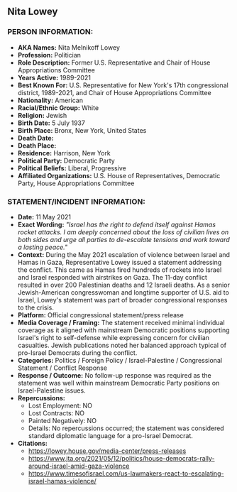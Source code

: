 ## Nita Lowey

### PERSON INFORMATION:
- **AKA Names:** Nita Melnikoff Lowey
- **Profession:** Politician
- **Role Description:** Former U.S. Representative and Chair of House Appropriations Committee
- **Years Active:** 1989-2021
- **Best Known For:** U.S. Representative for New York's 17th congressional district, 1989-2021, and Chair of House Appropriations Committee
- **Nationality:** American
- **Racial/Ethnic Group:** White
- **Religion:** Jewish
- **Birth Date:** 5 July 1937
- **Birth Place:** Bronx, New York, United States
- **Death Date:** 
- **Death Place:** 
- **Residence:** Harrison, New York
- **Political Party:** Democratic Party
- **Political Beliefs:** Liberal, Progressive
- **Affiliated Organizations:** U.S. House of Representatives, Democratic Party, House Appropriations Committee

### STATEMENT/INCIDENT INFORMATION:
- **Date:** 11 May 2021
- **Exact Wording:** *"Israel has the right to defend itself against Hamas rocket attacks. I am deeply concerned about the loss of civilian lives on both sides and urge all parties to de-escalate tensions and work toward a lasting peace."*
- **Context:** During the May 2021 escalation of violence between Israel and Hamas in Gaza, Representative Lowey issued a statement addressing the conflict. This came as Hamas fired hundreds of rockets into Israel and Israel responded with airstrikes on Gaza. The 11-day conflict resulted in over 200 Palestinian deaths and 12 Israeli deaths. As a senior Jewish-American congresswoman and longtime supporter of U.S. aid to Israel, Lowey's statement was part of broader congressional responses to the crisis.
- **Platform:** Official congressional statement/press release
- **Media Coverage / Framing:** The statement received minimal individual coverage as it aligned with mainstream Democratic positions supporting Israel's right to self-defense while expressing concern for civilian casualties. Jewish publications noted her balanced approach typical of pro-Israel Democrats during the conflict.
- **Categories:** Politics / Foreign Policy / Israel-Palestine / Congressional Statement / Conflict Response
- **Response / Outcome:** No follow-up response was required as the statement was well within mainstream Democratic Party positions on Israel-Palestine issues.
- **Repercussions:**
  - Lost Employment: NO
  - Lost Contracts: NO
  - Painted Negatively: NO
  - Details: No repercussions occurred; the statement was considered standard diplomatic language for a pro-Israel Democrat.
- **Citations:** 
  - https://lowey.house.gov/media-center/press-releases
  - https://www.jta.org/2021/05/12/politics/house-democrats-rally-around-israel-amid-gaza-violence
  - https://www.timesofisrael.com/us-lawmakers-react-to-escalating-israel-hamas-violence/
